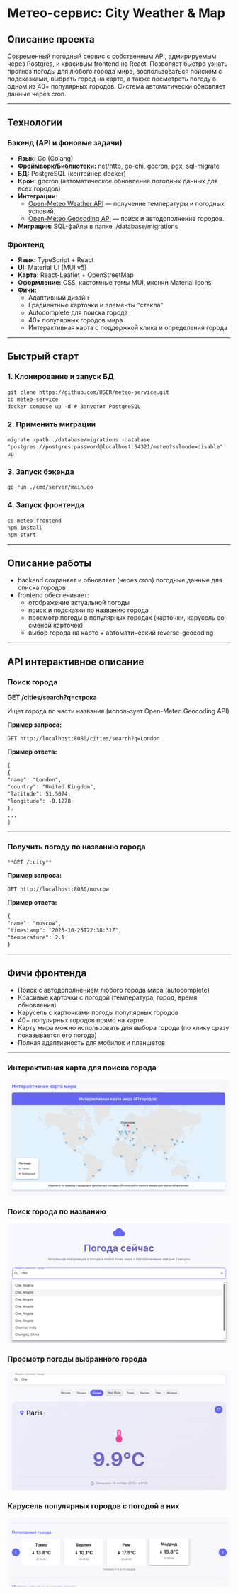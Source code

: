 # Метео-сервис: City Weather & Map

## Описание проекта

Современный погодный сервис с собственным API, адмирируемым через Postgres, и красивым frontend на React. Позволяет быстро узнать прогноз погоды для любого города мира, воспользоваться поиском с подсказками, выбрать город на карте, а также посмотреть погоду в одном из 40+ популярных городов. Система автоматически обновляет данные через cron.

---

## Технологии

### Бэкенд (API и фоновые задачи)

- **Язык:** Go (Golang)
- **Фреймворк/Библиотеки:** net/http, go-chi, gocron, pgx, sql-migrate
- **БД:** PostgreSQL (контейнер docker)
- **Крон:** gocron (автоматическое обновление погодных данных для всех городов)
- **Интеграции:**
  - [Open-Meteo Weather API](https://open-meteo.com/) — получение температуры и погодных условий.
  - [Open-Meteo Geocoding API](https://open-meteo.com/en/docs/geocoding-api) — поиск и автодополнение городов.
- **Миграции:** SQL-файлы в папке ./database/migrations

### Фронтенд

- **Язык:** TypeScript + React
- **UI:** Material UI (MUI v5)
- **Карта:** React-Leaflet + OpenStreetMap
- **Оформление:** CSS, кастомные темы MUI, иконки Material Icons
- **Фичи:**
  - Адаптивный дизайн
  - Градиентные карточки и элементы "стекла"
  - Autocomplete для поиска города
  - 40+ популярных городов мира
  - Интерактивная карта с поддержкой клика и определения города

---

## Быстрый старт

### 1. Клонирование и запуск БД

```
git clone https://github.com/USER/meteo-service.git
cd meteo-service
docker compose up -d # Запустит PostgreSQL
```

### 2. Применить миграции

```
migrate -path ./database/migrations -database "postgres://postgres:password@localhost:54321/meteo?sslmode=disable" up
```


### 3. Запуск бэкенда

```
go run ./cmd/server/main.go
```

### 4. Запуск фронтенда
```
cd meteo-frontend
npm install
npm start
```

---

## Описание работы

- backend сохраняет и обновляет (через cron) погодные данные для списка городов
- frontend обеспечивает:
  - отображение актуальной погоды
  - поиск и подсказки по названию города
  - просмотр погоды в популярных городах (карточки, карусель со сменой карточек)
  - выбор города на карте + автоматический reverse-geocoding

---

## API интерактивное описание

### Поиск города

**GET /cities/search?q=строка**

Ищет города по части названия (использует Open-Meteo Geocoding API)

**Пример запроса:**
```
GET http://localhost:8080/cities/search?q=London
```

**Пример ответа:**
```
[
{
"name": "London",
"country": "United Kingdom",
"latitude": 51.5074,
"longitude": -0.1278
},
...
]
```

---

### Получить погоду по названию города
```
**GET /:city**
```
**Пример запроса:**
```
GET http://localhost:8080/moscow
```

**Пример ответа:**
```
{
"name": "moscow",
"timestamp": "2025-10-25T22:38:31Z",
"temperature": 2.1
}
```
---

## Фичи фронтенда

- Поиск с автодополнением любого города мира (autocomplete)
- Красивые карточки с погодой (температура, город, время обновления)
- Карусель с карточками погоды популярных городов
- 40+ популярных городов прямо на карте
- Карту мира можно использовать для выбора города (по клику сразу показывается его погода)
- Полная адаптивность для мобилок и планшетов

---


### Интерактивная карта для поиска города
![Интерактивная карта для поиска города](./pic1.png)

### Поиск города по названию
![Экран настроек](./pic2.png)

### Просмотр погоды выбранного города
![Экран настроек](./pic3.png)

### Карусель популярных городов с погодой в них 
![Экран настроек](./pic4.png)
